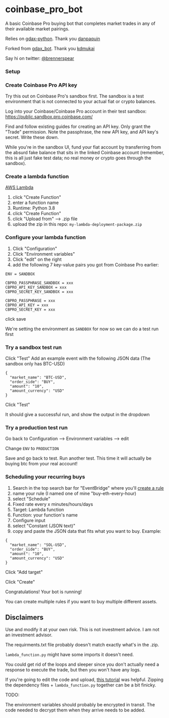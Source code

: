 # coinbase_pro_bot
A basic Coinbase Pro buying bot that completes market trades in any of their available market pairings. 

Relies on [gdax-python](https://github.com/danpaquin/gdax-python). Thank you [danpaquin](https://github.com/danpaquin)

Forked from [gdax_bot](https://github.com/kdmukai/gdax_bot). Thank you [kdmukai](https://github.com/kdmukai)

Say hi on twitter: [@brennerspear](https://www.twitter.com/brennerspear)

### Setup

### Create Coinbase Pro API key
Try this out on Coinbase Pro's sandbox first. The sandbox is a test environment that is not connected to your actual fiat or crypto balances.

Log into your Coinbase/Coinbase Pro account in their test sandbox:
https://public.sandbox.pro.coinbase.com/

Find and follow existing guides for creating an API key. Only grant the "Trade" permission. Note the passphrase, the new API key, and API key's secret. Write these down.

While you're in the sandbox UI, fund your fiat account by transferring from the absurd fake balance that sits in the linked Coinbase account (remember, this is all just fake test data; no real money or crypto goes through the sandbox).

### Create a lambda function
[AWS Lambda](https://console.aws.amazon.com/lambda/home?region=us-east-1#/functions)

1. click "Create Function"
2. enter a function name
3. Runtime: Python 3.8
4. click "Create Function"
5. click "Upload from" --> .zip file
6. upload the zip in this repo: `my-lambda-deployment-package.zip`

### Configure your lambda function

1. Click "Configuration"
2. Click "Environment variables"
3. Click "edit" on the right
4. add the following 7 key-value pairs you got from Coinbase Pro earlier:
```
ENV = SANDBOX

CBPRO_PASSPHRASE_SANDBOX = xxx
CBPRO_API_KEY_SANDBOX = xxx
CBPRO_SECRET_KEY_SANDBOX = xxx

CBPRO_PASSPHRASE = xxx
CBPRO_API_KEY = xxx
CBPRO_SECRET_KEY = xxx
```

click save

We're setting the environment as `SANDBOX` for now so we can do a test run first

### Try a sandbox test run

Click "Test"
Add an example event with the following JSON data (The sandbox only has BTC-USD)
```
{
  "market_name": "BTC-USD",
  "order_side": "BUY",
  "amount": "10",
  "amount_currency": "USD"
}
```

Click "Test"

It should give a successful run, and show the output in the dropdown

### Try a production test run

Go back to Configuration --> Environment variables --> edit

Change  `ENV` to `PRODUCTION`

Save and go back to test. Run another test. This time it will actually be buying btc from your real account!

### Scheduling your recurring buys

1. Search in the top search bar for "EventBridge" where you'll [create a rule](https://console.aws.amazon.com/events/home?region=us-east-1#/rules/create)
2. name your rule (I named one of mine "buy-eth-every-hour)
3. select "Schedule"
4. Fixed rate every x minutes/hours/days
5. Target: Lambda function
6. Function: your function's name
7. Configure input
8. select "Constant (JSON text)"
9. copy and paste the JSON data that fits what you want to buy. Example:
```
{
  "market_name": "SOL-USD",
  "order_side": "BUY",
  "amount": "10",
  "amount_currency": "USD"
}
```

Click "Add target"

Click "Create"

Congratulations! Your bot is running!

You can create multiple rules if you want to buy multiple different assets.

## Disclaimers
Use and modify it at your own risk. This is not investment advice. I am not an investment advisor. 

The requirments.txt file probably doesn't match exactly what's in the .zip.

`lambda_function.py` might have some imports it doesn't need.

You could get rid of the loops and sleeper since you don't actually need a response to execute the trade, but then you won't have any logs.

If you're going to edit the code and upload, [this tutorial](https://docs.aws.amazon.com/lambda/latest/dg/python-package-create.html#python-package-create-with-dependency) was helpful. Zipping the dependency files + `lambda_function.py` together can be a bit finicky. 


TODO:

The environment variables should probably be encrypted in transit. The code needed to decrypt them when they arrive needs to be added. 


